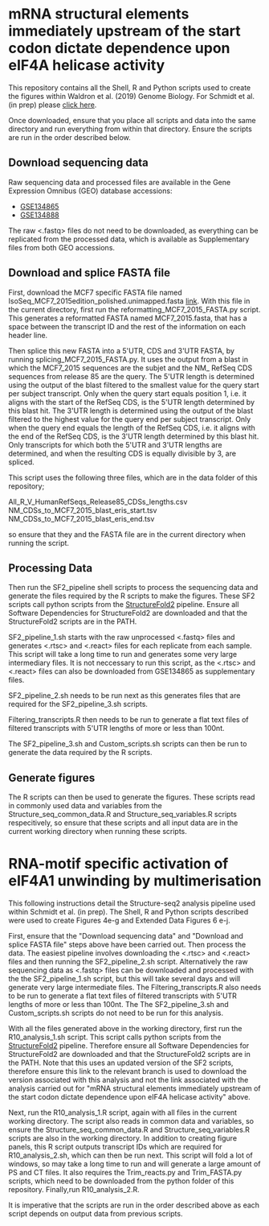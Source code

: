 # mRNA structural elements immediately upstream of the start codon dictate dependence upon eIF4A helicase activity

This repository contains all the Shell, R and Python scripts used to create the figures within Waldron et al. (2019) Genome Biology.
For Schmidt et al. (in prep) please
[click here](https://github.com/Bushell-lab/Structure-seq2-with-hippuristanol-treatment-in-MCF7-cells#rna-motif-specific-activation-of-eif4a1-unwinding-by-multimerisation).

Once downloaded, ensure that you place all scripts and data into the same directory and run everything from within that directory. Ensure the scripts are run in the order described below.

## Download sequencing data
Raw sequencing data and processed files are available in the Gene Expression Omnibus (GEO) database accessions:
* [GSE134865](https://www.ncbi.nlm.nih.gov/geo/query/acc.cgi?acc=GSE134865)
* [GSE134888](https://www.ncbi.nlm.nih.gov/geo/query/acc.cgi?acc=GSE134888)

The raw <.fastq> files do not need to be downloaded, as everything can be replicated from the processed data, which is available as Supplementary files from both GEO accessions.

## Download and splice FASTA file
First, download the MCF7 specific FASTA file named IsoSeq_MCF7_2015edition_polished.unimapped.fasta 
[link](http://datasets.pacb.com.s3.amazonaws.com/2015/IsoSeqHumanMCF7Transcriptome/list.html). 
With this file in the current directory, first run the reformatting_MCF7_2015_FASTA.py script. 
This generates a reformatted FASTA named MCF7_2015.fasta, that has a space between the transcript ID 
and the rest of the information on each header line.

Then splice this new FASTA into a 5'UTR, CDS and 3'UTR FASTA, by running splicing_MCF7_2015_FASTA.py. 
It uses the output from a blast in which the MCF7_2015 sequences are the subjet and the NM_ RefSeq CDS 
sequences from release 85 are the query. The 5'UTR length is determined using the output of the blast 
filtered to the smallest value for the query start per subject transcript. Only when the query start equals 
position 1, i.e. it aligns with the start of the RefSeq CDS, is the 5'UTR length determined by this blast hit. 
The 3'UTR length is determined using the output of the blast filtered to the highest value for the query end per 
subject transcript. Only when the query end equals the length of the RefSeq CDS, i.e. it aligns with the end of the 
RefSeq CDS, is the 3'UTR length determined by this blast hit. Only transcripts for which both the 5'UTR and 
3'UTR lengths are determined, and when the resulting CDS is equally divisible by 3, are spliced.

This script uses the following three files, which are in the data folder of this repository;

All_R_V_HumanRefSeqs_Release85_CDSs_lengths.csv
NM_CDSs_to_MCF7_2015_blast_eris_start.tsv
NM_CDSs_to_MCF7_2015_blast_eris_end.tsv

so ensure that they and the FASTA file are in the current directory when running the script.

## Processing Data
Then run the SF2_pipeline shell scripts to process the sequencing data and generate the files required by the R scripts to make the figures.
These SF2 scripts call python scripts from the [StructureFold2](https://github.com/Bushell-lab/StructureFold2) pipeline.
Ensure all Software Dependencies for StructureFold2 are downloaded and that the StructureFold2 scripts are in the PATH.

SF2_pipeline_1.sh starts with the raw unprocessed <.fastq> files and generates <.rtsc> and <.react> files for each replicate from each sample. 
This script will take a long time to run and generates some very large intermediary files. It is not neccessary to run this script, as the <.rtsc> 
and <.react> files can also be downloaded from GSE134865 as supplementary files.

SF2_pipeline_2.sh needs to be run next as this generates files that are required for the SF2_pipeline_3.sh scripts.

Filtering_transcripts.R then needs to be run to generate a flat text files of filtered transcripts with 5'UTR lengths of more or less than 100nt.

The SF2_pipeline_3.sh and Custom_scripts.sh scripts can then be run to generate the data required by the R scripts.

## Generate figures
The R scripts can then be used to generate the figures. These scripts read in commonly used data and variables from the 
Structure_seq_common_data.R and Structure_seq_variables.R scripts respecitively, so ensure that these scripts and all input data 
are in the current working directory when running these scripts.

# RNA-motif specific activation of eIF4A1 unwinding by multimerisation
This following instructions detail the Structure-seq2 analysis pipeline used within Schmidt et al. (in prep).
The Shell, R and Python scripts described were used to create Figures 4e-g and Extended Data Figures 6 e-j.

First, ensure that the "Download sequencing data" and "Download and splice FASTA file" steps above have been carried out.
Then process the data. The easiest pipeline involves downloading the <.rtsc> and <.react> files and then running the SF2_pipeline_2.sh script. Alternatively the raw sequencing data as <.fastq> files can be downloaded and processed with the the SF2_pipeline_1.sh script, but this will take several days and will generate very large intermediate files. The Filtering_transcripts.R also needs to be run to generate a flat text files of filtered transcripts with 5'UTR lengths of more or less than 100nt. The The SF2_pipeline_3.sh and Custom_scripts.sh scripts do not need to be run for this analysis.

With all the files generated above in the working directory, first run the R10_analysis_1.sh script. This script calls python scripts from the [StructureFold2](https://github.com/Bushell-lab/StructureFold2) pipeline. Therefore ensure all Software Dependencies for StructureFold2 are downloaded and that the StructureFold2 scripts are in the PATH. Note that this uses an updated version of the SF2 scripts, therefore ensure this link to the relevant branch is used to download the version associated with this analysis and not the link associated with the analysis carried out for "mRNA structural elements immediately upstream of the start codon dictate dependence upon eIF4A helicase activity" above.

Next, run the R10_analysis_1.R script, again with all files in the current working directory. The script also reads in common data and variables, so ensure the Structure_seq_common_data.R and Structure_seq_variables.R scripts are also in the working directory. In addition to creating figure panels, this R script outputs transcript IDs which are required for R10_analysis_2.sh, which can then be run next. This script will fold a lot of windows, so may take a long time to run and will generate a large amount of PS and CT files. It also requires the Trim_reacts.py and Trim_FASTA.py scripts, which need to be downloaded from the python folder of this repository. Finally,run R10_analysis_2.R.

It is imperative that the scripts are run in the order described above as each script depends on output data from previous scripts.
